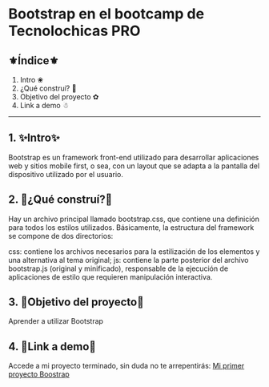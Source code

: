 # Bootstrap en el bootcamp de Tecnolochicas PRO

## ⚜Índice⚜

1. Intro ❀
2. ¿Qué construí? 🥰
3. Objetivo del proyecto ✿
4. Link a demo ☃


****

## 1. ✨Intro✨
Bootstrap es un framework front-end utilizado para desarrollar aplicaciones web y sitios mobile first, o sea, con un layout que se adapta a la pantalla del dispositivo utilizado por el usuario.

## 2. 💖¿Qué construí?💖
Hay un archivo principal llamado bootstrap.css, que contiene una definición para todos los estilos utilizados. Básicamente, la estructura del framework se compone de dos directorios:

css: contiene los archivos necesarios para la estilización de los elementos y una alternativa al tema original;
js: contiene la parte posterior del archivo bootstrap.js (original y minificado), responsable de la ejecución de aplicaciones de estilo que requieren manipulación interactiva.

## 3. 🌹Objetivo del proyecto🎨
Aprender a utilizar Bootstrap

## 4. 🌺Link a demo🌺
Accede a mi proyecto terminado, sin duda no te arrepentirás: [Mi primer proyecto Boostrap](https://roaring-clafoutis-9ec79b.netlify.app)

